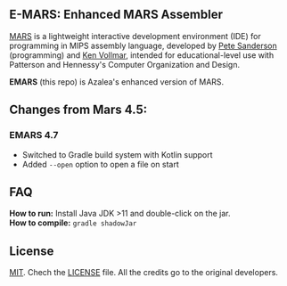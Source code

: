 ## E-MARS: Enhanced MARS Assembler

[MARS][1] is a lightweight interactive development environment (IDE) for programming in MIPS assembly language, developed by [Pete Sanderson][4] (programming) and [Ken Vollmar][5], intended for educational-level use with Patterson and Hennessy's Computer Organization and Design.

**EMARS** (this repo) is Azalea's enhanced version of MARS.

## Changes from Mars 4.5:

### EMARS 4.7

* Switched to Gradle build system with Kotlin support
* Added `--open` option to open a file on start

## FAQ

**How to run:** Install Java JDK >11 and double-click on the jar.  
**How to compile:** `gradle shadowJar`

## License
[MIT][2]. Chech the [LICENSE][3] file. All the credits go to the original developers.

  [1]: http://courses.missouristate.edu/KenVollmar/MARS/index.htm
  [2]: http://www.opensource.org/licenses/mit-license.html
  [3]: https://github.com/adolphenom/MARS_Assembler/blob/master/LICENSE
  [4]: http://faculty.otterbein.edu/PSanderson/
  [5]: http://courses.missouristate.edu/KenVollmar/
  [6]: http://courses.missouristate.edu/KenVollmar/MARS/download.htm
  [7]: http://courses.missouristate.edu/KenVollmar/MARS/Help/MarsHelpIntro.html
  [8]: http://twitter.com/aesptux
